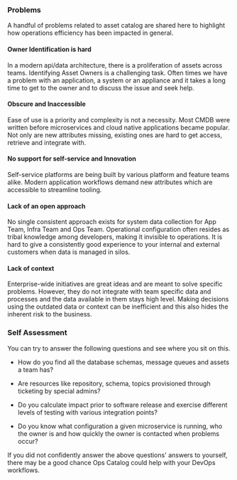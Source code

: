 ### Problems
A handful of problems related to asset catalog are shared here to highlight how operations efficiency has been impacted in general.


#### Owner Identification is hard
In a modern api/data architecture, there is a proliferation of assets across teams. Identifying Asset Owners is a challenging task. Often times we have a problem with an application, a system or an appliance and it takes a long time to get to the owner and to discuss the issue and seek help.

#### Obscure and Inaccessible
Ease of use is a priority and complexity is not a necessity. Most CMDB were written before microservices and cloud native applications became popular. Not only are new attributes missing, existing ones are hard to get access, retrieve and integrate with.


#### No support for self-service and Innovation
Self-service platforms are being built by various platform and feature teams alike.
Modern application workflows demand new attributes which are accessible to streamline tooling.


#### Lack of an open approach
No single consistent approach exists for system data collection for App Team, Infra Team and Ops Team. Operational configuration often resides as tribal knowledge among developers, making it invisible to operations. It is hard to give a consistently good experience to your internal and external customers when data is managed in silos.

#### Lack of context
Enterprise-wide initiatives are great ideas and are meant to solve specific problems. However, they do not integrate with team specific data and processes and the data available in them stays high level. Making decisions using the outdated data or context can be inefficient and this also hides the inherent risk to the business.

### Self Assessment
You can try to answer the following questions and see where you sit on this.


<div class="grid cards" markdown>

-   How do you find all the database schemas, message queues and assets a team has?

-   Are resources like repository, schema, topics provisioned through ticketing by special admins?

-   Do you calculate impact prior to software release and exercise different levels of testing with various integration points?

-   Do you know what configuration a given microservice is running, who the owner is and how quickly the owner is contacted when problems occur?

</div>

If you did not confidently answer the above questions' answers to yourself, there may be a good chance Ops Catalog could help with your DevOps workflows.
